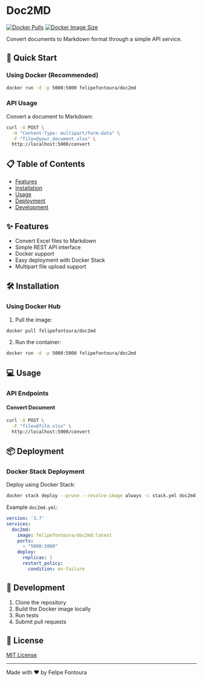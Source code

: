 # Doc2MD

[![Docker Pulls](https://img.shields.io/docker/pulls/felipefontoura/doc2md)](https://hub.docker.com/r/felipefontoura/doc2md)
[![Docker Image Size](https://img.shields.io/docker/image-size/felipefontoura/doc2md)](https://hub.docker.com/r/felipefontoura/doc2md)

Convert documents to Markdown format through a simple API service.

## 🚀 Quick Start

### Using Docker (Recommended)

```bash
docker run -d -p 5000:5000 felipefontoura/doc2md
```

### API Usage

Convert a document to Markdown:

```bash
curl -X POST \
  -H "Content-Type: multipart/form-data" \
  -F "file=@your_document.xlsx" \
  http://localhost:5000/convert
```

## 📋 Table of Contents

- [Features](#features)
- [Installation](#installation)
- [Usage](#usage)
- [Deployment](#deployment)
- [Development](#development)

## ✨ Features

- Convert Excel files to Markdown
- Simple REST API interface
- Docker support
- Easy deployment with Docker Stack
- Multipart file upload support

## 🛠️ Installation

### Using Docker Hub

1. Pull the image:

```bash
docker pull felipefontoura/doc2md
```

2. Run the container:

```bash
docker run -d -p 5000:5000 felipefontoura/doc2md
```

## 💻 Usage

### API Endpoints

#### Convert Document

```bash
curl -X POST \
  -F "file=@file.xlsx" \
  http://localhost:5000/convert
```

## 📦 Deployment

### Docker Stack Deployment

Deploy using Docker Stack:

```bash
docker stack deploy --prune --resolve-image always -c stack.yml doc2md
```

Example `doc2md.yml`:

```yaml
version: '3.7'
services:
  doc2md:
    image: felipefontoura/doc2md:latest
    ports:
      - "5000:5000"
    deploy:
      replicas: 1
      restart_policy:
        condition: on-failure
```

## 🔧 Development

1. Clone the repository
2. Build the Docker image locally
3. Run tests
4. Submit pull requests

## 📝 License

[MIT License](LICENSE)

---
Made with ❤️ by Felipe Fontoura
